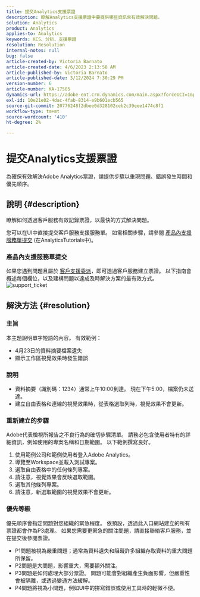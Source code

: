 ```yaml
---
title: 提交Analytics支援票證
description: 瞭解Analytics支援票證中要提供哪些資訊來有效解決問題。
solution: Analytics
product: Analytics
applies-to: Analytics
keywords: KCS、分析、支援票證
resolution: Resolution
internal-notes: null
bug: false
article-created-by: Victoria Barnato
article-created-date: 4/6/2023 2:13:58 AM
article-published-by: Victoria Barnato
article-published-date: 3/12/2024 7:30:29 PM
version-number: 6
article-number: KA-17505
dynamics-url: https://adobe-ent.crm.dynamics.com/main.aspx?forceUCI=1&pagetype=entityrecord&etn=knowledgearticle&id=648fd6aa-20d4-ed11-a7c7-6045bd006295
exl-id: 10e21e02-4dac-4fab-8314-e9b601ecb565
source-git-commit: 20776248f2dbee0d328102ceb2c39eee1474c8f1
workflow-type: tm+mt
source-wordcount: '410'
ht-degree: 2%

---
```


# 提交Analytics支援票證


為確保有效解決Adobe Analytics票證，請提供步驟以重現問題、錯誤發生時間和優先順序。

## 說明 {#description}


瞭解如何透過客戶服務有效記錄票證，以最快的方式解決問題。

您可以在UI中直接提交客戶服務支援服務單。 如需相關步驟，請參閱 [產品內支援服務單提交](https://experienceleague.adobe.com/docs/analytics-learn/tutorials/intro-to-analytics/getting-help/in-product-support-ticket-submission.html) (在AnalyticsTutorials中)。

### 產品內支援服務單提交

如果您遇到問題且屬於 [客戶支援委派](https://helpx.adobe.com/tw/experience-cloud/supported-users.html)，即可透過客戶服務建立票證。 以下指南會概述每個欄位，以及建構問題以達成及時解決方案的最有效方式。
![support_ticket](https://helpx.adobe.com/content/dam/help/en/analytics/kb/submitting-an-analytics-support-ticket/jcr:content/main-pars/image/support_ticket.png "support_ticket")

## 解決方法 {#resolution}


### 主旨

本主題說明單字短語的內容。 有效範例：

- 4月23日的資料摘要檔案遺失
- 顯示工作區視覺效果時發生錯誤


### 說明

- 資料摘要（識別碼：1234）通常上午10:00到達。 現在下午5:00，檔案仍未送達。
- 建立自由表格和連線的視覺效果時，從表格選取列時，視覺效果不會更新。


### 重新建立的步驟

Adobe代表檢視所報告之不良行為的確切步驟清單。 請務必包含使用者特有的詳細資訊，例如使用的專案名稱和日期範圍。 以下範例撰寫良好。

1. 使用範例公司和範例使用者登入Adobe Analytics。
2. 導覽至Workspace並載入測試專案。
3. 選取自由表格中的任何條列專案。
4. 請注意，視覺效果會反映選取範圍。
5. 選取其他條列專案。
6. 請注意，新選取範圍的視覺效果不會更新。


### 優先等級

優先順序會指定問題對您組織的緊急程度。 依預設，透過此入口網站建立的所有票證都會作為P3處理。 如果您需要更緊急的關注問題，請直接聯絡客戶服務，並在提交後參閱票證。

- P1問題被視為嚴重問題；通常為資料遺失和阻礙許多組織存取資料的重大問題所保留。
- P2問題是大問題，影響重大，需要額外關注。
- P3問題是如何處理大部分票證。 問題可能會對組織產生負面影響，但嚴重性會被隔離，或透過變通方法緩解。
- P4問題將視為小問題，例如UI中的拼寫錯誤或使用工具時的輕微不便。

<br>
